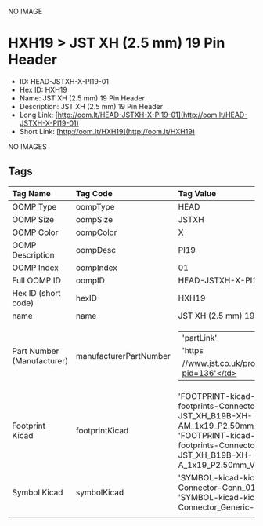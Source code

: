 


  
NO IMAGE  
# HXH19 > JST XH (2.5 mm) 19 Pin Header

- ID: HEAD-JSTXH-X-PI19-01
- Hex ID: HXH19
- Name: JST XH (2.5 mm) 19 Pin Header
- Description: JST XH (2.5 mm) 19 Pin Header
- Long Link: [http://oom.lt/HEAD-JSTXH-X-PI19-01](http://oom.lt/HEAD-JSTXH-X-PI19-01)
- Short Link: [http://oom.lt/HXH19](http://oom.lt/HXH19)
  
NO IMAGES  
## Tags
  

|Tag Name|Tag Code|Tag Value|
| :--- | :--- | :--- |
|OOMP Type|oompType|HEAD|
|OOMP Size|oompSize|JSTXH|
|OOMP Color|oompColor|X|
|OOMP Description|oompDesc|PI19|
|OOMP Index|oompIndex|01|
|Full OOMP ID|oompID|HEAD-JSTXH-X-PI19-01|
|Hex ID (short code)|hexID|HXH19|
|name|name|JST XH (2.5 mm) 19 Pin Header|
|Part Number (Manufacturer)|manufacturerPartNumber|<table><tr><td>'partLink'</td></tr><tr><td> 'https</td></tr><tr><td>//www.jst.co.uk/productSeries.php?pid=136'</td></tr></table>|
|Footprint Kicad|footprintKicad|'FOOTPRINT-kicad-kicad-footprints-Connector_JST-JST_XH_B19B-XH-AM_1x19_P2.50mm_Vertical', 'FOOTPRINT-kicad-kicad-footprints-Connector_JST-JST_XH_B19B-XH-A_1x19_P2.50mm_Vertical'|
|Symbol Kicad|symbolKicad|'SYMBOL-kicad-kicad-symbols-Connector-Conn_01x19_Male', 'SYMBOL-kicad-kicad-symbols-Connector_Generic-Conn_01x19'|
||||
